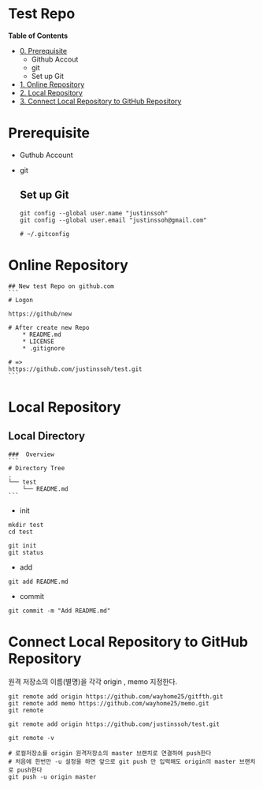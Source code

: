 Test Repo
==================================================
**Table of Contents**
* [ 0. Prerequisite ]( #prerequisite )
    - Github Accout
    - git
    - Set up Git
* [ 1. Online Repository ]( #online-repository )
* [ 2. Local Repository ]( #local-repository )
* [ 3. Connect Local Repository to GitHub Repository ]( #connect-local-repository-to-github-repository )



Prerequisite
==============================
* Guthub Account
* git

    ## Set up Git
    ```
    git config --global user.name "justinssoh"
    git config --global user.email "justinssoh@gmail.com"
    
    # ~/.gitconfig
    ```


Online Repository
==============================
    ## New test Repo on github.com
    ```
    # Logon
    
    https://github/new
    
    # After create new Repo
        * README.md
        * LICENSE
        * .gitignore
    
    # =>
    https://github.com/justinssoh/test.git
    ```



Local Repository
==============================
## Local Directory

    ###  Overview
    ```
    # Directory Tree
    .
    └── test
        └── README.md    
    ```

* init
```
mkdir test
cd test

git init
git status
```

* add
```
git add README.md

```

* commit
```
git commit -m "Add README.md"
```



Connect Local Repository to GitHub Repository
==================================================
원격 저장소의 이름(별명)을 각각 origin , memo 지정한다.
```
git remote add origin https://github.com/wayhome25/gitfth.git
git remote add memo https://github.com/wayhome25/memo.git
git remote
```


```
git remote add origin https://github.com/justinssoh/test.git

git remote -v

# 로컬저장소를 origin 원격저장소의 master 브랜치로 연결하여 push한다
# 처음에 한번만 -u 설정을 하면 앞으로 git push 만 입력해도 origin의 master 브랜치로 push한다
git push -u origin master
```

